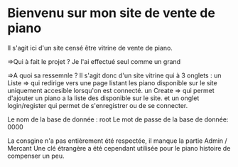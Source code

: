 # Bienvenu sur mon site de vente de piano 

Il s'agit ici d'un site censé être vitrine de vente de piano.

=>Qui à fait le projet ?
Je l'ai effectué seul comme un grand

=>A quoi sa ressemnle ?
Il s'agit donc d'un site vitrine qui à 3 onglets : 
un Liste => qui redirige vers une page listant les piano disponible sur le site uniquement accesible lorsqu'on est connecté.
un Create => qui permet d'ajouter un piano a la liste des disponible sur le site.
et un onglet login/register qui permet de s'enregistrer ou de se connecter.

Le nom de la base de donnée : root
Le mot de passe de la base de donnée: 0000


La consgine n'a pas entièrement été respectée, il manque la partie Admin / Mercant 
Une clé étrangère a été cependant utilisée pour le piano histoire de compenser un peu. 
